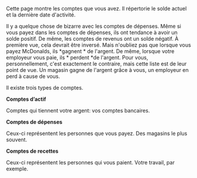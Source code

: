 Cette page montre les comptes que vous avez. Il répertorie le solde actuel et la dernière date d'activité.

Il y a quelque chose de bizarre avec les comptes de dépenses. Même si vous payez dans les comptes de dépenses, ils ont tendance à avoir un solde positif. De même, les comptes de revenus ont un solde négatif. À première vue, cela devrait être inversé. Mais n'oubliez pas que lorsque vous payez McDonalds, ils *gagnent * de l'argent. De même, lorsque votre employeur vous paie, ils * perdent *de l'argent. Pour vous, personnellement, c'est exactement le contraire, mais cette liste est de leur point de vue. Un magasin gagne de l'argent grâce à vous, un employeur en perd à cause de vous.

Il existe trois types de comptes.

**Comptes d’actif**

Comptes qui tiennent votre argent: vos comptes bancaires.

**Comptes de dépenses**

Ceux-ci représentent les personnes que vous payez. Des magasins le plus souvent.

**Comptes de recettes**

Ceux-ci représentent les personnes qui vous paient. Votre travail, par exemple.
